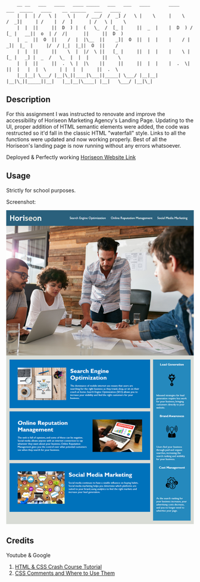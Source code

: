 
        __ __   ___   ____   ____ _____   ___   ___   ____       ____     ___  _____   ____    __ ______   ___   ____  
        |  |  | /   \ |    \ |    / ___/  /  _] /   \ |    \     |    \   /  _]|     | /    |  /  ]      | /   \ |    \ 
        |  |  ||     ||  D  ) |  (   \_  /  [_ |     ||  _  |    |  D  ) /  [_ |   __||  o  | /  /|      ||     ||  D  )
        |  _  ||  O  ||    /  |  |\__  ||    _]|  O  ||  |  |    |    / |    _]|  |_  |     |/  / |_|  |_||  O  ||    / 
        |  |  ||     ||    \  |  |/  \ ||   [_ |     ||  |  |    |    \ |   [_ |   _] |  _  /   \_  |  |  |     ||    \ 
        |  |  ||     ||  .  \ |  |\    ||     ||     ||  |  |    |  .  \|     ||  |   |  |  \     | |  |  |     ||  .  \
        |__|__| \___/ |__|\_||____|\___||_____| \___/ |__|__|    |__|\_||_____||__|   |__|__|\____| |__|   \___/ |__|\_|
                                                                                                                
## Description
For this assignment I was instructed to renovate and improve the accessibility of Horiseon Marketing Agency's Landing Page. Updating to the UI, proper addition of HTML semantic elements were added, the code was restructed so it'd fall in the classic HTML "waterfall" style. Links to all the functions were updated and now working properly. Best of all the Horiseon's landing page is now running without any errors whatsoever.

Deployed & Perfectly working [Horiseon Website Link](https://miguelmulet.github.io/horiseon-refactor/)

## Usage
Strictly for school purposes.

Screenshot:

![Horiseon website](./assets/images/horiseon-website.png)

## Credits
Youtube & Google
1) [HTML & CSS Crash Course Tutorial](https://www.youtube.com/watch?v=kGW8Al_cga4)
2) [CSS Comments and Where to Use Them](https://www.youtube.com/watch?v=qfpo_XsM0hM)
